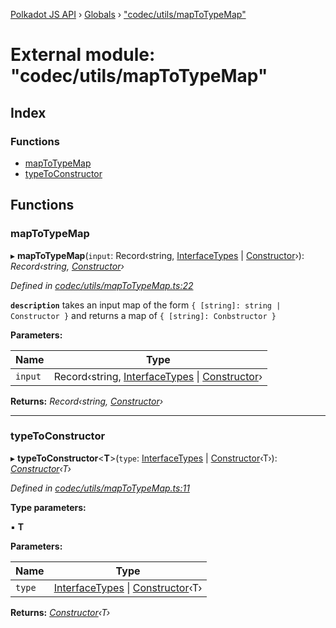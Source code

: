 [Polkadot JS API](../README.md) › [Globals](../globals.md) › ["codec/utils/mapToTypeMap"](_codec_utils_maptotypemap_.md)

# External module: "codec/utils/mapToTypeMap"

## Index

### Functions

* [mapToTypeMap](_codec_utils_maptotypemap_.md#maptotypemap)
* [typeToConstructor](_codec_utils_maptotypemap_.md#typetoconstructor)

## Functions

###  mapToTypeMap

▸ **mapToTypeMap**(`input`: Record‹string, [InterfaceTypes](_types_.md#interfacetypes) | [Constructor](../interfaces/_types_.constructor.md)›): *Record‹string, [Constructor](../interfaces/_types_.constructor.md)›*

*Defined in [codec/utils/mapToTypeMap.ts:22](https://github.com/polkadot-js/api/blob/4ec6a0f9b8/packages/types/src/codec/utils/mapToTypeMap.ts#L22)*

**`description`** takes an input map of the form `{ [string]: string | Constructor }` and returns a map of `{ [string]: Conbstructor }`

**Parameters:**

Name | Type |
------ | ------ |
`input` | Record‹string, [InterfaceTypes](_types_.md#interfacetypes) &#124; [Constructor](../interfaces/_types_.constructor.md)› |

**Returns:** *Record‹string, [Constructor](../interfaces/_types_.constructor.md)›*

___

###  typeToConstructor

▸ **typeToConstructor**<**T**>(`type`: [InterfaceTypes](_types_.md#interfacetypes) | [Constructor](../interfaces/_types_.constructor.md)‹T›): *[Constructor](../interfaces/_types_.constructor.md)‹T›*

*Defined in [codec/utils/mapToTypeMap.ts:11](https://github.com/polkadot-js/api/blob/4ec6a0f9b8/packages/types/src/codec/utils/mapToTypeMap.ts#L11)*

**Type parameters:**

▪ **T**

**Parameters:**

Name | Type |
------ | ------ |
`type` | [InterfaceTypes](_types_.md#interfacetypes) &#124; [Constructor](../interfaces/_types_.constructor.md)‹T› |

**Returns:** *[Constructor](../interfaces/_types_.constructor.md)‹T›*
